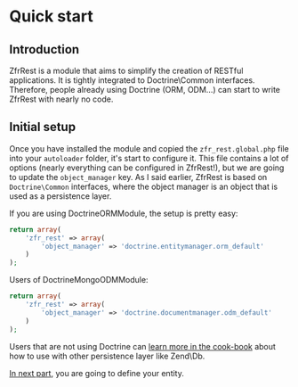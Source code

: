 # Quick start

## Introduction

ZfrRest is a module that aims to simplify the creation of RESTful applications. It is tightly integrated to
Doctrine\Common interfaces. Therefore, people already using Doctrine (ORM, ODM…) can start to write ZfrRest with nearly no code.

## Initial setup

Once you have installed the module and copied the `zfr_rest.global.php` file into your `autoloader` folder, it's start
to configure it. This file contains a lot of options (nearly everything can be configured in ZfrRest!), but we are
going to update the `object_manager` key. As I said earlier, ZfrRest is based on `Doctrine\Common` interfaces, where
the object manager is an object that is used as a persistence layer.

If you are using DoctrineORMModule, the setup is pretty easy:

```php
return array(
    'zfr_rest' => array(
        'object_manager' => 'doctrine.entitymanager.orm_default'
    )
);
```

Users of DoctrineMongoODMModule:

```php
return array(
	'zfr_rest' => array(
		'object_manager' => 'doctrine.documentmanager.odm_default'
	)
);
```

Users that are not using Doctrine can [learn more in the cook-book](../cook-book.md) about how to use with other
persistence layer like Zend\Db.

[In next part](02-define-entity.md), you are going to define your entity.

